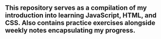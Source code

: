 <h2>This repository serves as a compilation of my introduction into learning JavaScript, HTML, and CSS. Also contains
  practice exercises alongside weekly notes encapsulating my progress.</h2>
